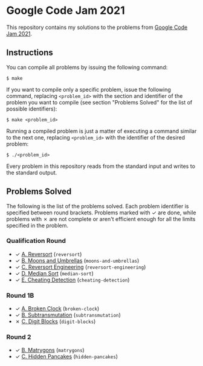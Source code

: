 # Google Code Jam 2021

This repository contains my solutions to the problems from [Google Code Jam 2021][1].

## Instructions

You can compile all problems by issuing the following command:

    $ make

If you want to compile only a specific problem, issue the following command, replacing `<problem_id>` with the section and identifier of the problem you want to compile (see section "Problems Solved" for the list of possible identifiers):

    $ make <problem_id>

Running a compiled problem is just a matter of executing a command similar to the next one, replacing `<problem_id>` with the identifier of the desired problem:

    $ ./<problem_id>

Every problem in this repository reads from the standard input and writes to the standard output.

## Problems Solved

The following is the list of the problems solved. Each problem identifier is specified between round brackets. Problems marked with ✓ are done, while problems with ✗ are not complete or aren't efficient enough for all the limits specified in the problem.

### Qualification Round

* ✓ [A. Reversort][qual1] (`reversort`)
* ✓ [B. Moons and Umbrellas][qual2] (`moons-and-umbrellas`)
* ✓ [C. Reversort Engineering][qual3] (`reversort-engineering`)
* ✓ [D. Median Sort][qual4] (`median-sort`)
* ✓ [E. Cheating Detection][qual5] (`cheating-detection`)

### Round 1B

* ✓ [A. Broken Clock][round1b1] (`broken-clock`)
* ✓ [B. Subtransmutation][round1b2] (`subtransmutation`)
* ✗ [C. Digit Blocks][round1b3] (`digit-blocks`)

### Round 2

* ✓ [B. Matrygons][round22] (`matrygons`)
* ✓ [C. Hidden Pancakes][round23] (`hidden-pancakes`)

[1]: https://codingcompetitions.withgoogle.com/codejam
[qual1]: https://codingcompetitions.withgoogle.com/codejam/round/000000000043580a/00000000006d0a5c
[qual2]: https://codingcompetitions.withgoogle.com/codejam/round/000000000043580a/00000000006d1145
[qual3]: https://codingcompetitions.withgoogle.com/codejam/round/000000000043580a/00000000006d12d7
[qual4]: https://codingcompetitions.withgoogle.com/codejam/round/000000000043580a/00000000006d1284
[qual5]: https://codingcompetitions.withgoogle.com/codejam/round/000000000043580a/00000000006d1155
[round1b1]: https://codingcompetitions.withgoogle.com/codejam/round/0000000000435baf/00000000007ae694
[round1b2]: https://codingcompetitions.withgoogle.com/codejam/round/0000000000435baf/00000000007ae4aa
[round1b3]: https://codingcompetitions.withgoogle.com/codejam/round/0000000000435baf/00000000007ae37b
[round22]: https://codingcompetitions.withgoogle.com/codejam/round/0000000000435915/00000000007dbf06
[round23]: https://codingcompetitions.withgoogle.com/codejam/round/0000000000435915/00000000007dc20c
